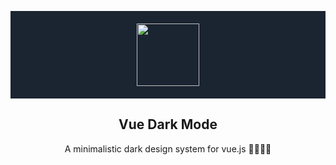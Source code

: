 <p align="center" style="background: #1b2431; padding: 20px 0;">
  <a href="https://www.vuedarkmode.com" target="_blank">
    <img width="100" src="https://raw.githubusercontent.com/LeCoupa/vuedarkmode/master/static/images/docs/logo.svg?sanitize=true">
  </a>
</p>

<h2 align="center">Vue Dark Mode</h2>

<p align="center">A minimalistic dark design system for vue.js 👩‍🎨👨‍🎨</p>
